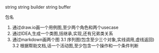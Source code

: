 string
string builder
string buffer

包名

1. 通过draw.io画一个用例图,至少两个角色和两个usecase
2. 通过IDEA,生成一个类图,括继承,实现,还有兄弟类关系
3. 通过markdown画两个图
  3.1 序列图(包含至少三个对象,实线调用,虚线返回)
  3.2 根据帮助文档,话一个活动图,至少包含一个操作和一个条件判断